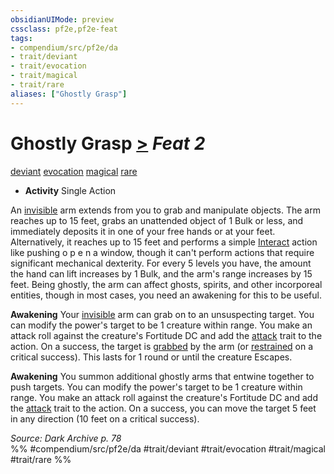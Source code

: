```yaml
---
obsidianUIMode: preview
cssclass: pf2e,pf2e-feat
tags:
- compendium/src/pf2e/da
- trait/deviant
- trait/evocation
- trait/magical
- trait/rare
aliases: ["Ghostly Grasp"]
---
```

# Ghostly Grasp  [>](../../Rules/core-rulebook/chapter-9-playing-the-game.md#Actions "Single Action") *Feat 2*  
[deviant](../../Rules/traits/deviant-da.md)  [evocation](../../Rules/traits/evocation.md)  [magical](../../Rules/traits/magical.md)  [rare](../../Rules/traits/rare.md)  

- **Activity** Single Action

An [invisible](../../Rules/conditions.md#Invisible) arm extends from you to grab and manipulate objects. The arm reaches up to 15 feet, grabs an unattended object of 1 Bulk or less, and immediately deposits it in one of your free hands or at your feet. Alternatively, it reaches up to 15 feet and performs a simple [Interact](../../Rules/actions/interact.md) action like pushing o p e n a window, though it can't perform actions that require significant mechanical dexterity. For every 5 levels you have, the amount the hand can lift increases by 1 Bulk, and the arm's range increases by 15 feet. Being ghostly, the arm can affect ghosts, spirits, and other incorporeal entities, though in most cases, you need an awakening for this to be useful.

**Awakening** Your [invisible](../../Rules/conditions.md#Invisible) arm can grab on to an unsuspecting target. You can modify the power's target to be 1 creature within range. You make an attack roll against the creature's Fortitude DC and add the [attack](../../Rules/traits/attack.md) trait to the action. On a success, the target is [grabbed](../../Rules/conditions.md#Grabbed) by the arm (or [restrained](../../Rules/conditions.md#Restrained) on a critical success). This lasts for 1 round or until the creature Escapes.

**Awakening** You summon additional ghostly arms that entwine together to push targets. You can modify the power's target to be 1 creature within range. You make an attack roll against the creature's Fortitude DC and add the [attack](../../Rules/traits/attack.md) trait to the action. On a success, you can move the target 5 feet in any direction (10 feet on a critical success).

*Source: Dark Archive p. 78*  
%% #compendium/src/pf2e/da #trait/deviant #trait/evocation #trait/magical #trait/rare %%